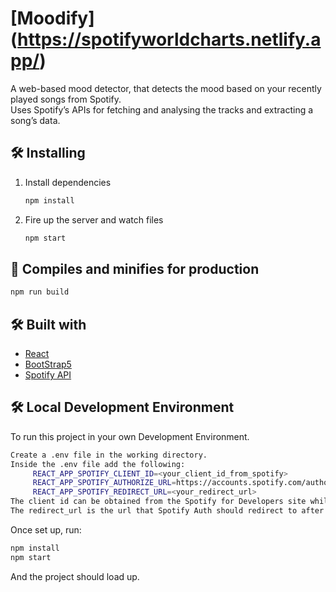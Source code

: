 # [Moodify] (https://spotifyworldcharts.netlify.app/)    

A web-based mood detector, that detects the mood based on your recently played songs from Spotify.   
Uses Spotify’s APIs for fetching and analysing the tracks and extracting a song’s data.       

     

## 🛠 Installing

1. Install dependencies

   ```bash
   npm install
   ```

2. Fire up the server and watch files

   ```bash
   npm start
   ```

## 🚀 Compiles and minifies for production

```bash
npm run build
```

## 🛠 Built with

- [React](https://reactjs.org/)   
- [BootStrap5](https://getbootstrap.com/docs/5.0/getting-started/introduction/)     
- [Spotify API](https://developer.spotify.com/documentation/web-api/)     

## 🛠 Local Development Environment

   To run this project in your own Development Environment.
   ```bash
   Create a .env file in the working directory.
   Inside the .env file add the following:
        REACT_APP_SPOTIFY_CLIENT_ID=<your_client_id_from_spotify> 
        REACT_APP_SPOTIFY_AUTHORIZE_URL=https://accounts.spotify.com/authorize
        REACT_APP_SPOTIFY_REDIRECT_URL=<your_redirect_url>
   The client id can be obtained from the Spotify for Developers site while registering the app.
   The redirect_url is the url that Spotify Auth should redirect to after authorization. 
   ```
   
   Once set up, run:
   ```bash
   npm install
   npm start
   ```
   And the project should load up.
  
